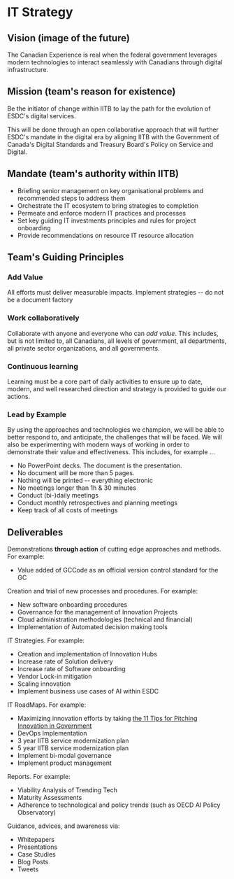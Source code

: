 # IT Strategy 

## Vision (image of the future) 

The Canadian Experience is real when the federal government leverages modern technologies to interact seamlessly with Canadians through digital infrastructure.

## Mission (team's reason for existence)

Be the initiator of change within IITB to lay the path for the evolution of ESDC's digital services.

This will be done through an open collaborative approach that will further ESDC's mandate in the digital era by aligning IITB with the Government of Canada's Digital Standards and Treasury Board's Policy on Service and Digital.

## Mandate (team's authority within IITB)

- Briefing senior management on key organisational problems and recommended steps to address them
- Orchestrate the IT ecosystem to bring strategies to completion
- Permeate and enforce modern IT practices and processes
- Set key guiding IT investments principles and rules for project onboarding
- Provide recommendations on resource IT resource allocation

## Team's Guiding Principles

### Add Value

All efforts must deliver measurable impacts. Implement strategies -- do not be a document factory 

### Work collaboratively

Collaborate with anyone and everyone who can _add value_. This includes, but is not limited to, all Canadians, all levels of government, all departments, all private sector organizations, and all governments. 

### Continuous learning

Learning must be a core part of daily activities to ensure up to date, modern, and well researched direction and strategy is provided to guide our actions. 

### Lead by Example

By using the approaches and technologies we champion, we will be able to better respond to, and anticipate, the challenges that will be faced. We will also be experimenting with modern ways of working in order to demonstrate their value and effectiveness. This includes, for example ... 

- No PowerPoint decks. The document is the presentation.
- No document will be more than 5 pages.
- Nothing will be printed -- everything electronic
- No meetings longer than 1h & 30 minutes
- Conduct (bi-)daily meetings
- Conduct monthly retrospectives and planning meetings
- Keep track of all costs of meetings

## Deliverables

Demonstrations **through action** of cutting edge approaches and methods. For example:
- Value added of GCCode as an official version control standard for the GC

Creation and trial of new processes and procedures. For example: 
- New software onboarding procedures 
- Governance for the management of Innovation Projects 
- Cloud administration methodologies (technical and financial)
- Implementation of Automated decision making tools 

IT Strategies. For example:
- Creation and implementation of Innovation Hubs
- Increase rate of Solution delivery 
- Increase rate of Software onboarding 
- Vendor Lock-in mitigation
- Scaling innovation
- Implement business use cases of AI within ESDC

 IT RoadMaps. For example:
- Maximizing innovation efforts by taking [the 11 Tips for Pitching Innovation in Government](https://medium.com/gc-entrepreneur/11-tips-for-pitching-innovation-in-government-9fceac5a3c9)
- DevOps Implementation 
- 3 year IITB service modernization plan
- 5 year IITB service modernization plan
- Implement bi-modal governance
- Implement product management

Reports. For example:
- Viability Analysis of Trending Tech
- Maturity Assessments
- Adherence to technological and policy trends (such as OECD AI Policy Observatory)

Guidance, advices, and awareness via:
- Whitepapers
- Presentations
- Case Studies
- Blog Posts
- Tweets

